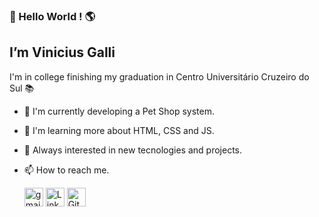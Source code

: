 

### :wave: Hello World ! :earth_americas:
## I’m Vinicius Galli

I'm in college finishing my graduation in Centro Universitário Cruzeiro do Sul :books:

- :rocket: I'm currently developing a Pet Shop system.
- :rocket: I'm learning more about HTML, CSS and JS.
- :rocket: Always interested in new tecnologies and projects.

- :mailbox: How to reach me.

   [<img src="https://logodownload.org/wp-content/uploads/2018/03/gmail-logo-2-1.png" alt="gmail logo" width="30">]("vinniegalli@gmail.com")
   [<img src="https://image.flaticon.com/icons/png/512/174/174857.png" alt="LinkedIn logo" width="30">]("https://www.linkedin.com/in/vinicius-galli-99386ba3/")
   <img src="http://pngimg.com/uploads/github/github_PNG40.png" alt="GitHub Logo" width="30" href="https://github.com/vinniegalli">
